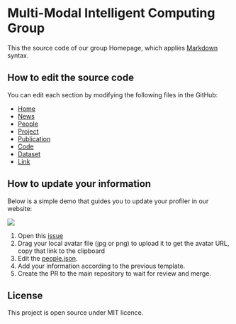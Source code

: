# Multi-Modal Intelligent Computing Group

This the source code of our group Homepage, which applies [Markdown](https://github.com/adam-p/markdown-here/wiki/Markdown-Cheatsheet) syntax.

## How to edit the source code
You can edit each section by modifying the following files in the GitHub:
- [Home](https://github.com/ahucv/Homepage/edit/master/public/source/home.md)
- [News](https://github.com/ahucv/Homepage/edit/master/public/source/news.md)
- [People](https://github.com/ahucv/Homepage/edit/master/public/source/people.md)
- [Project](https://github.com/ahucv/Homepage/edit/master/public/source/project.md)
- [Publication](https://github.com/ahucv/Homepage/edit/master/public/source/publication.md)
- [Code](https://github.com/ahucv/Homepage/edit/master/public/source/code.md)
- [Dataset](https://github.com/ahucv/Homepage/edit/master/public/source/dataset.md)
- [Link](https://github.com/ahucv/Homepage/edit/master/public/source/link.md)

## How to update your information
Below is a simple demo that guides you to update your profiler in our website:

<kbd>
<img src="https://user-images.githubusercontent.com/32427260/62308058-57689f80-b4b7-11e9-8c57-c13ac63b522a.gif" />
</kbd>


1. Open this [issue](https://github.com/ahucv/Homepage/issues/1)
2. Drag your local avatar file (jpg or png) to upload it to get the avatar URL, copy that link to the clipboard
3. Edit the [people.json](https://github.com/ahucv/Homepage/edit/master/public/source/people.json).
4. Add your information according to the previous template.
5. Create the PR to the main repository to wait for review and merge.

## License
This project is open source under MIT licence.
